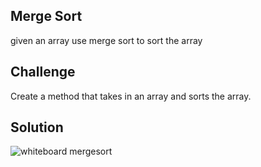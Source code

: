 ## Merge Sort
given an array use merge sort to sort the array
## Challenge
Create a method that takes in an array and sorts the array.
## Solution
<img src="../assets/mergesort.jpg" alt="whiteboard mergesort"/>